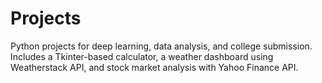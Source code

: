 # Projects
Python projects for deep learning, data analysis, and college submission. Includes a Tkinter-based calculator, a weather dashboard using Weatherstack API, and stock market analysis with Yahoo Finance API.
